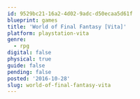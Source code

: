 ```yaml
---
id: 9529bc21-16a2-4d02-9adc-d50ecaa5d61f
blueprint: games
title: 'World of Final Fantasy [Vita]'
platform: playstation-vita
genre:
  - rpg
digital: false
physical: true
guide: false
pending: false
posted: '2016-10-28'
slug: world-of-final-fantasy-vita
---
```

